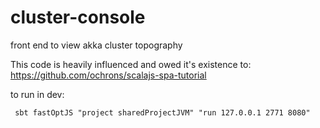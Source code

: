 # cluster-console

front end to view akka cluster topography

This code is heavily influenced and owed it's existence to: https://github.com/ochrons/scalajs-spa-tutorial




to run in dev:

     sbt fastOptJS "project sharedProjectJVM" "run 127.0.0.1 2771 8080"
